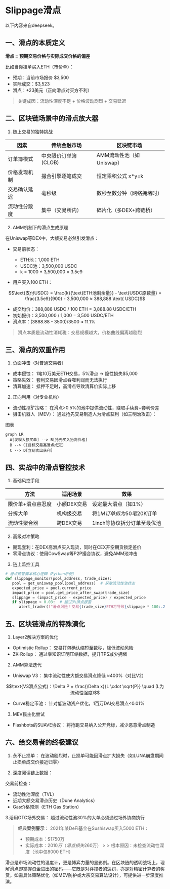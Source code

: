 # Slippage滑点

以下内容来自deepseek。

## 一、滑点的本质定义

**滑点 = 预期交易价格与实际成交价格的偏差**

比如当你挂单买入ETH（市价单）：

- 预期：当前市场报价 $3,500
- 实际成交：$3,523
- 滑点：+23美元（正向滑点对买方不利）

> 关键成因：流动性深度不足 + 价格波动剧烈 + 交易延迟

## 二、区块链场景中的滑点放大器

1. 链上交易的独特挑战

| 因素     | 传统金融市场        | 区块链市场             |
|--------|---------------|-------------------|
| 订单簿模式  | 中央限价订单簿(CLOB) | AMM流动性池（如Uniswap） |
| 价格发现机制 | 撮合引擎逐笔成交      | 恒定乘积公式 x*y=k      |
| 交易确认延迟 | 毫秒级           | 数秒至数分钟（网络拥堵时）     |
| 流动性分散度 | 集中（交易所内）      | 碎片化（多DEX+跨链桥）     |

2. AMM机制下的滑点生成原理

在Uniswap等DEX中，大额交易必然引发滑点：

- 交易前状态：
    - ETH池：1,000 ETH
    - USDC池：3,500,000 USDC
    - k = 1000 * 3,500,000 = 3.5e9

- 用户买入100 ETH：

```math
\text{支付USDC} = \frac{k}{\text{ETH池剩余量}} - \text{USDC原数量} = \frac{3.5e9}{900} - 3,500,000 ≈ 388,888 \text{
USDC}
```

- 成交均价：388,888 USDC / 100 ETH = 3,888.88 USDC/ETH
- 初始报价：3,500,000 / 1,000 = 3,500 USDC/ETH
- 滑点率：(3888.88 - 3500)/3500 ≈ 11.1%

> 滑点本质是流动性消耗税：交易规模越大，价格曲线偏离越剧烈

## 三、滑点的双重作用

1. 负面冲击（对普通交易者）

- 成本侵蚀： 1笔10万美元ETH交易，5%滑点 → 隐性损失$5,000
- 策略失效： 套利交易因滑点吞噬利润而无法执行
- 清算加速： 抵押不足时，高滑点导致清算价实际上移

2. 正向利用（对专业机构）

- 流动性挖矿策略： 在滑点>0.5%的池中提供流动性，赚取手续费+套利价差
- 狙击机器人（MEV）： 通过抢先交易制造人为滑点获利（如三明治攻击）：

图表

```graph
graph LR
  A[发现大额买单] --> B[抢先买入抬高价格]
  B --> C[目标交易高滑点成交]
  C --> D[立刻卖出获利]
```

## 四、实战中的滑点管控技术

1. 基础风控手段

| 方法        | 适用场景    | 效果                |
|-----------|---------|-------------------|
| 限价单+滑点容忍度 | 小额DEX交易 | 设定最大滑点（如1%）       |
| 分拆大单      | 机构级交易   | 将$1M订单拆为50笔$20K订单 |
| 流动性聚合器    | 跨DEX交易  | 1inch等协议拆分订单至最优池  |

2. 高级对冲策略

- 期现套利：在DEX高滑点买入现货，同时在CEX开空期货锁定差价
- 零滑点协议：使用CowSwap等P2P撮合协议，避免AMM池冲击

3. 链上监控工具

``` python
# 滑点预警脚本核心逻辑（Python示例）
def slippage_monitor(pool_address, trade_size):
   pool = get_uniswap_pool(pool_address)  # 获取流动性池状态
   expected_price = pool.current_price
   impact_price = pool.get_price_after_swap(trade_size)
   slippage = (impact_price - expected_price) / expected_price
   if slippage > 0.03:  # 超过3%滑点报警
      alert_trader(f"滑点风险！交易{trade_size}ETH将导致{slippage * 100:.2f}%偏差")
```

## 五、区块链滑点的特殊演化

1. Layer2解决方案的优化

- Optimistic Rollup： 交易打包确认缩短至数秒，降低波动风险
- ZK-Rollup： 通过零知识证明压缩数据，提升TPS减少拥堵

2. AMM算法迭代

- Uniswap V3：
  集中流动性使大额交易滑点降低 ≈400%（对比V2）

```math
\text{V3滑点公式}：\Delta P = \frac{\Delta x}{L \cdot \sqrt{P}} \quad (L为流动性强度)
```

- Curve稳定币池： 针对低波动资产优化，1百万DAI交易滑点<0.01%

3. MEV民主化尝试

- Flashbots的SUAVE协议： 将抢跑交易纳入公开竞标，减少恶意滑点制造

## 六、给交易者的终极建议

1. 永不止损单：
   在波动剧烈时，止损单可能因滑点扩大损失（如LUNA崩盘期间止损单成交价接近归零）

2. 深度阅读链上数据：

交易前检查：

- 流动性池深度（TVL）
- 近期大额交易滑点历史（Dune Analytics）
- Gas价格预测（ETH Gas Station）

3.活用OTC场外交易：
超过流动性池30%的大单必须通过场外协商执行

> **经典案例警示：**
> 2021年某DeFi基金在Sushiswap买入5000 ETH：
>
> - 预期成本：$1750万
> - 实际成本：$2010万（滑点损失$260万）
    >
    >  根本原因：未检查流动性深度（池中仅8000 ETH）

滑点是市场流动性的温度计，更是博弈力量的显影剂。在区块链的透明战场上，理解滑点即掌握资金进出的密码——它既是对莽撞者的惩罚，亦是对精密计算者的奖赏。如需具体策略优化（如MEV防护或大宗交易算法设计），可提供进一步深度推演。